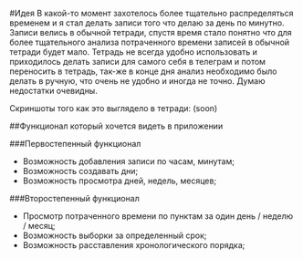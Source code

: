 #Идея
В какой-то момент захотелось более тщательно распределяться временем и я стал делать записи того что делаю за день по минутно.
Записи велись в обычной тетради, спустя время стало понятно что для более тщательного анализа потраченного времени записей в обычной тетради будет мало. Тетрадь не всегда удобно использовать и приходилось делать записи для самого себя в телеграм и потом переносить в тетрадь, так-же в конце дня анализ необходимо было делать в ручную, что очень не удобно и иногда не точно. Думаю недостатки очевидны.

Скриншоты того как это выглядело в тетради:
(soon)

##Функционал который хочется видеть в приложении

###Первостепенный функционал

- Возможность добавления записи по часам, минутам;
- Возможность создавать дни;
- Возможность просмотра дней, недель, месяцев;

###Второстепенный функционал

- Просмотр потраченного времени по пунктам за один день / неделю / месяц;
- Возможность выборки за определенный срок;
- Возможность расставления хронологического порядка;